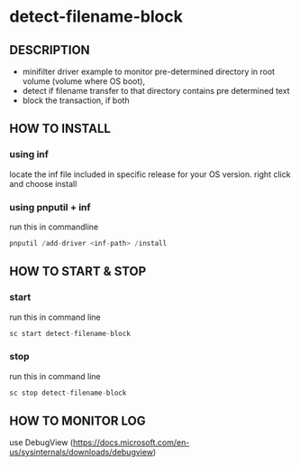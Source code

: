# detect-filename-block

## DESCRIPTION
  - minifilter driver example to monitor pre-determined directory in root volume (volume where OS boot),
  - detect if filename transfer to that directory contains pre determined text
  - block the transaction, if both 

## HOW TO INSTALL
### using inf
locate the inf file included in specific release for your OS version. right click and choose install

### using pnputil + inf
run this in commandline 
```c
pnputil /add-driver <inf-path> /install
```
      
## HOW TO START & STOP 
### start
run this in command line
```c
sc start detect-filename-block
```
      
### stop
run this in command line
```c
sc stop detect-filename-block
```
      
## HOW TO MONITOR LOG

   use DebugView (https://docs.microsoft.com/en-us/sysinternals/downloads/debugview)
